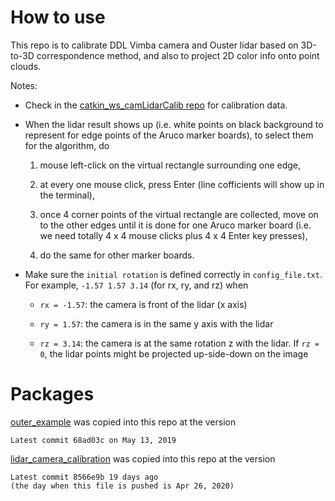 # How to use

This repo is to calibrate DDL Vimba camera and Ouster lidar based on 3D-to-3D correspondence method, and also to project 2D color info onto point clouds.


Notes:

- Check in the [catkin_ws_camLidarCalib repo](https://github.com/ntthuy11/catkin_ws_camLidarCalib/tree/master/src/cam_lidar_calib/calibration_data) for calibration data.

- When the lidar result shows up (i.e. white points on black background to represent for edge points of the Aruco marker boards), to select them for the algorithm, do

    1. mouse left-click on the virtual rectangle surrounding one edge,

    2. at every one mouse click, press Enter (line cofficients will show up in the terminal),

    3. once 4 corner points of the virtual rectangle are collected, move on to the other edges until it is done for one Aruco marker board (i.e. we need totally 4 x 4 mouse clicks plus 4 x 4 Enter key presses),

    4. do the same for other marker boards.

- Make sure the `initial rotation` is defined correctly in `config_file.txt`. For example, `-1.57 1.57 3.14` (for rx, ry, and rz) when

    - `rx = -1.57`: the camera is front of the lidar (x axis)

    - `ry = 1.57`: the camera is in the same y axis with the lidar

    - `rz = 3.14`: the camera is at the same rotation z with the lidar. If `rz = 0`, the lidar points might be projected up-side-down on the image


# Packages

[outer_example](https://github.com/ouster-lidar/ouster_example) was copied into this repo at the version
```
Latest commit 68ad03c on May 13, 2019
```

[lidar_camera_calibration](https://github.com/ankitdhall/lidar_camera_calibration) was copied into this repo at the version
```
Latest commit 8566e9b 19 days ago
(the day when this file is pushed is Apr 26, 2020)

```
